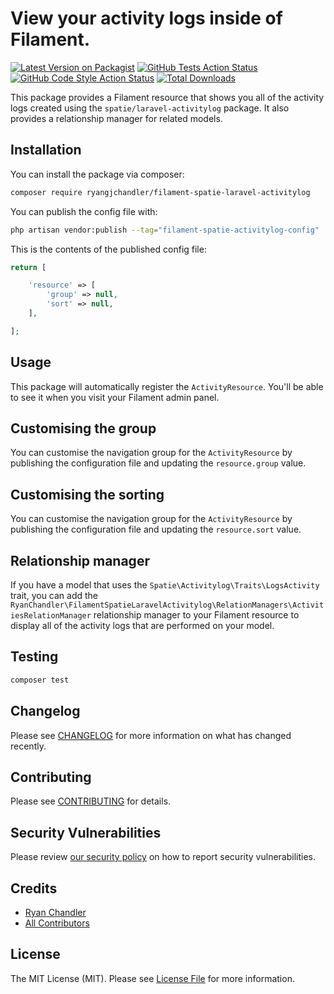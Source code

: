 # View your activity logs inside of Filament.

[![Latest Version on Packagist](https://img.shields.io/packagist/v/ryangjchandler/filament-spatie-laravel-activitylog.svg?style=flat-square)](https://packagist.org/packages/ryangjchandler/filament-spatie-laravel-activitylog)
[![GitHub Tests Action Status](https://img.shields.io/github/workflow/status/ryangjchandler/filament-spatie-laravel-activitylog/run-tests?label=tests)](https://github.com/ryangjchandler/filament-spatie-laravel-activitylog/actions?query=workflow%3Arun-tests+branch%3Amain)
[![GitHub Code Style Action Status](https://img.shields.io/github/workflow/status/ryangjchandler/filament-spatie-laravel-activitylog/Check%20&%20fix%20styling?label=code%20style)](https://github.com/ryangjchandler/filament-spatie-laravel-activitylog/actions?query=workflow%3A"Check+%26+fix+styling"+branch%3Amain)
[![Total Downloads](https://img.shields.io/packagist/dt/ryangjchandler/filament-spatie-laravel-activitylog.svg?style=flat-square)](https://packagist.org/packages/ryangjchandler/filament-spatie-laravel-activitylog)

This package provides a Filament resource that shows you all of the activity logs created using the `spatie/laravel-activitylog` package. It also provides a relationship manager for related models.

## Installation

You can install the package via composer:

```bash
composer require ryangjchandler/filament-spatie-laravel-activitylog
```

You can publish the config file with:

```bash
php artisan vendor:publish --tag="filament-spatie-activitylog-config"
```

This is the contents of the published config file:

```php
return [

    'resource' => [
        'group' => null,
        'sort' => null,
    ],

];
```

## Usage

This package will automatically register the `ActivityResource`. You'll be able to see it when you visit your Filament admin panel.

## Customising the group

You can customise the navigation group for the `ActivityResource` by publishing the configuration file and updating the `resource.group` value.

## Customising the sorting

You can customise the navigation group for the `ActivityResource` by publishing the configuration file and updating the `resource.sort` value.

## Relationship manager

If you have a model that uses the `Spatie\Activitylog\Traits\LogsActivity` trait, you can add the `RyanChandler\FilamentSpatieLaravelActivitylog\RelationManagers\ActivitiesRelationManager` relationship manager to your Filament resource to display all of the activity logs that are performed on your model.

## Testing

```bash
composer test
```

## Changelog

Please see [CHANGELOG](CHANGELOG.md) for more information on what has changed recently.

## Contributing

Please see [CONTRIBUTING](.github/CONTRIBUTING.md) for details.

## Security Vulnerabilities

Please review [our security policy](../../security/policy) on how to report security vulnerabilities.

## Credits

- [Ryan Chandler](https://github.com/ryangjchandler)
- [All Contributors](../../contributors)

## License

The MIT License (MIT). Please see [License File](LICENSE.md) for more information.
